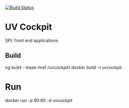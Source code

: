 [![Build Status](https://codebuild.us-west-2.amazonaws.com/badges?uuid=eyJlbmNyeXB0ZWREYXRhIjoidVBIOThUQlpSeGhzRjQwNUw4TFEySFcxWXE4NFRpaE1wemZ5d3pNcGR6TU5JZmRUZDkwMmVqQzVsaUQxaGQyUmM4eXgrVjBEVlJ3dUZPOFBTRGJGWDNBPSIsIml2UGFyYW1ldGVyU3BlYyI6IjNpOUV3VnhlSlNkWEI3QnQiLCJtYXRlcmlhbFNldFNlcmlhbCI6MX0%3D&branch=master)](https://us-west-2.console.aws.amazon.com/codebuild/home?region=us-west-2#/projects/UVCockpit/view)

# UV Cockpit

SPL front end applications.

## Build
ng build --base-href /uvcockpit/
docker build -t uvcockpit .

# Run
docker run -p 80:80 -d uvcockpit
